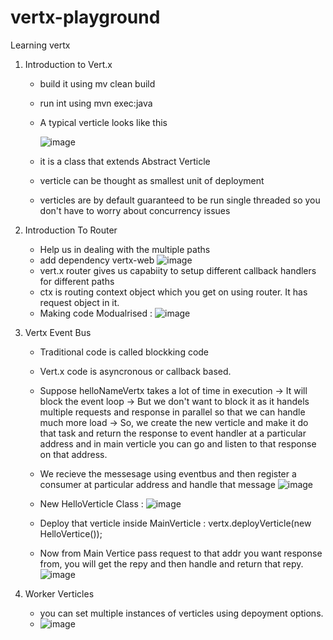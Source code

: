 # vertx-playground
Learning vertx

1) Introduction to Vert.x
   - build it using mv clean build
   - run int using mvn exec:java
   - A typical verticle looks like this

     ![image](https://github.com/utkarsh30898/vertx-playground/assets/49248032/5b646835-b6a1-4e7c-93a5-00db52c79aa8)

   - it is a class that extends Abstract Verticle
   - verticle can be thought as smallest unit of deployment
   - verticles are by default guaranteed to be run single threaded so you don't have to worry about concurrency issues
  
2) Introduction To Router
   - Help us in dealing with the multiple paths
   - add dependency vertx-web
     ![image](https://github.com/utkarsh30898/vertx-playground/assets/49248032/fbc48313-1016-4b2b-b243-e2248ba34758)
   - vert.x router gives us capabiity to setup different callback handlers for different paths
   - ctx is routing context object which you get on using router. It has request object in it.
   - Making code Modualrised :
     ![image](https://github.com/utkarsh30898/vertx-playground/assets/49248032/6cc01713-c773-4311-8d53-009338dad786)

3) Vertx Event Bus
   - Traditional code is called blockking code
   - Vert.x code is asyncronous or callback based.
   - Suppose helloNameVertx takes a lot of time in execution -> It will block the event loop -> But we don't want to block it as it handels multiple requests and        response in parallel so that we can handle much more load -> So, we create the new verticle and make it do that task and return the response to event handler       at a particular address and in main verticle you can go and listen to that response on that address.
   - We recieve the messesage using eventbus and then register a consumer at particular address and handle that message
           ![image](https://github.com/utkarsh30898/vertx-playground/assets/49248032/6632a663-bee3-4d8e-bc99-ec477216c037)
   - New HelloVerticle Class :
     ![image](https://github.com/utkarsh30898/vertx-playground/assets/49248032/fe77cecf-ae13-4966-903e-03496a9cdfac)

   - Deploy that verticle inside MainVerticle : vertx.deployVerticle(new HelloVertice());
   -  Now from Main Vertice pass request to that addr you want response from, you will get the repy and then handle and return that repy.
     ![image](https://github.com/utkarsh30898/vertx-playground/assets/49248032/deb2f7b3-2bbf-42ba-8242-ac042ef92705)

4) Worker Verticles
   - you can set multiple instances of verticles using depoyment options.
   - ![image](https://github.com/utkarsh30898/vertx-playground/assets/49248032/7380c205-7643-43cc-b8ad-4807e29333dd)

  

